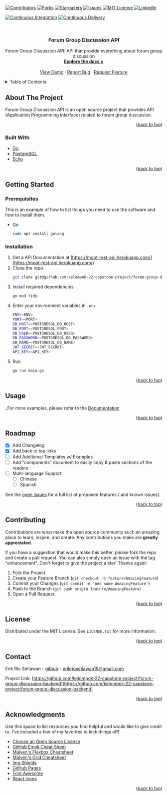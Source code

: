 <div id="top"></div>
<!--
*** Thanks for checking out the Best-README-Template. If you have a suggestion
*** that would make this better, please fork the repo and create a pull request
*** or simply open an issue with the tag "enhancement".
*** Don't forget to give the project a star!
*** Thanks again! Now go create something AMAZING! :D
-->

<!-- PROJECT SHIELDS -->
<!--
*** I'm using markdown "reference style" links for readability.
*** Reference links are enclosed in brackets [ ] instead of parentheses ( ).
*** See the bottom of this document for the declaration of the reference variables
*** for contributors-url, forks-url, etc. This is an optional, concise syntax you may use.
*** https://www.markdownguide.org/basic-syntax/#reference-style-links
-->

[![Contributors][contributors-shield]][contributors-url]
[![Forks][forks-shield]][forks-url]
[![Stargazers][stars-shield]][stars-url]
[![Issues][issues-shield]][issues-url]
[![MIT License][license-shield]][license-url]
[![LinkedIn][linkedin-shield]][linkedin-url]

[![Continuous Integration][github-actions-shield-ci]][github-actions-url-ci]
[![Continuous Delivery][github-actions-shield-cd]][github-actions-url-cd]

<!-- PROJECT LOGO -->
<br />
<div align="center">
  <h3 align="center">Forum Group Discussion API</h3>

  <p align="center">
   Forum Group Discussion API: API that provide everything about forum group discussion
    <br />
    <a href="https://moot-rest-api.herokuapp.com/"><strong>Explore the docs »</strong></a>
    <br />
    <br />
    <a href="https://moot-rest-api.herokuapp.com/">View Demo</a>
    ·
    <a href="https://github.com/kelompok-22-capstone-project/forum-group-discussion-backend/issues">Report Bug</a>
    ·
    <a href="https://github.com/kelompok-22-capstone-project/forum-group-discussion-backend/issues">Request Feature</a>
  </p>
</div>

<!-- TABLE OF CONTENTS -->
<details>
  <summary>Table of Contents</summary>
  <ol>
    <li>
      <a href="#about-the-project">About The Project</a>
      <ul>
        <li><a href="#built-with">Built With</a></li>
      </ul>
    </li>
    <li>
      <a href="#getting-started">Getting Started</a>
      <ul>
        <li><a href="#prerequisites">Prerequisites</a></li>
        <li><a href="#installation">Installation</a></li>
      </ul>
    </li>
    <li><a href="#usage">Usage</a></li>
    <li><a href="#roadmap">Roadmap</a></li>
    <li><a href="#contributing">Contributing</a></li>
    <li><a href="#license">License</a></li>
    <li><a href="#contact">Contact</a></li>
    <li><a href="#acknowledgments">Acknowledgments</a></li>
  </ol>
</details>

<!-- ABOUT THE PROJECT -->

## About The Project

Forum Group Discussion API is an open source project that provides API (Application Programming Interface) related to forum group discussion.

<p align="right">(<a href="#top">back to top</a>)</p>

### Built With

- [Go](https://golang.org/)
- [PostgreSQL](https://www.postgresql.org/)
- [Echo](https://echo.labstack.com/)

<p align="right">(<a href="#top">back to top</a>)</p>

<!-- GETTING STARTED -->

## Getting Started

### Prerequisites

This is an example of how to list things you need to use the software and how to install them.

- Go
  ```sh
  sudo apt install golang
  ```

### Installation

1. Get a API Documentation at [https://moot-rest-api.herokuapp.com/](https://moot-rest-api.herokuapp.com/)
2. Clone the repo
   ```sh
   git clone git@github.com:kelompok-22-capstone-project/forum-group-discussion-backend.git
   ```
3. Install required dependencies
   ```sh
   go mod tidy
   ```
4. Enter your environment variables in `.env`
   ```bash
   ENV=<ENV>
   PORT=<PORT>
   DB_HOST=<POSTGRESQL_DB_HOST>
   DB_PORT=<POSTGRESQL_PORT>
   DB_USER=<POSTGRESQL_DB_USER>
   DB_PASSWORD=<POSTGRESQL_DB_PASSWORD>
   DB_NAME=<POSTGRESQL_DB_NAME>
   JWT_SECRET=<JWT_SECRET>
   API_KEY=<API_KEY>
   ```
5. Run
   ```sh
   go run main.go
   ```

<p align="right">(<a href="#top">back to top</a>)</p>

<!-- USAGE EXAMPLES -->

## Usage

_For more examples, please refer to the [Documentation](https://moot-rest-api.herokuapp.com/)

<p align="right">(<a href="#top">back to top</a>)</p>

<!-- ROADMAP -->

## Roadmap

- [x] Add Changelog
- [x] Add back to top links
- [ ] Add Additional Templates w/ Examples
- [ ] Add "components" document to easily copy & paste sections of the readme
- [ ] Multi-language Support
  - [ ] Chinese
  - [ ] Spanish

See the [open issues](https://github.com/erikrios/reog-apps-apis/issues) for a full list of proposed features (
and known issues).

<p align="right">(<a href="#top">back to top</a>)</p>

<!-- CONTRIBUTING -->

## Contributing

Contributions are what make the open source community such an amazing place to learn, inspire, and create. Any
contributions you make are **greatly appreciated**.

If you have a suggestion that would make this better, please fork the repo and create a pull request. You can also
simply open an issue with the tag "enhancement". Don't forget to give the project a star! Thanks again!

1. Fork the Project
2. Create your Feature Branch (`git checkout -b feature/AmazingFeature`)
3. Commit your Changes (`git commit -m 'Add some AmazingFeature'`)
4. Push to the Branch (`git push origin feature/AmazingFeature`)
5. Open a Pull Request

<p align="right">(<a href="#top">back to top</a>)</p>

<!-- LICENSE -->

## License

Distributed under the MIT License. See `LICENSE.txt` for more information.

<p align="right">(<a href="#top">back to top</a>)</p>

<!-- CONTACT -->

## Contact

Erik Rio Setiawan - [github](https://github.com/erikrios) - erikriosetiawan15@gmail.com

Project Link: [https://github.com/kelompok-22-capstone-project/forum-group-discussion-backend](https://github.com/kelompok-22-capstone-project/forum-group-discussion-backend)

<p align="right">(<a href="#top">back to top</a>)</p>

<!-- ACKNOWLEDGMENTS -->

## Acknowledgments

Use this space to list resources you find helpful and would like to give credit to. I've included a few of my favorites
to kick things off!

- [Choose an Open Source License](https://choosealicense.com)
- [GitHub Emoji Cheat Sheet](https://www.webpagefx.com/tools/emoji-cheat-sheet)
- [Malven's Flexbox Cheatsheet](https://flexbox.malven.co/)
- [Malven's Grid Cheatsheet](https://grid.malven.co/)
- [Img Shields](https://shields.io)
- [GitHub Pages](https://pages.github.com)
- [Font Awesome](https://fontawesome.com)
- [React Icons](https://react-icons.github.io/react-icons/search)

<p align="right">(<a href="#top">back to top</a>)</p>

<!-- MARKDOWN LINKS & IMAGES -->
<!-- https://www.markdownguide.org/basic-syntax/#reference-style-links -->

[github-actions-shield-ci]: https://github.com/kelompok-22-capstone-project/forum-group-discussion-backend/actions/workflows/ci.yml/badge.svg
[github-actions-url-ci]: https://github.com/kelompok-22-capstone-project/forum-group-discussion-backend/actions/workflows/ci.yml
[github-actions-shield-cd]: https://github.com/kelompok-22-capstone-project/forum-group-discussion-backend/actions/workflows/cd.yml/badge.svg
[github-actions-url-cd]: https://github.com/kelompok-22-capstone-project/forum-group-discussion-backend/actions/workflows/cd.yml
[contributors-shield]: https://img.shields.io/github/contributors/kelompok-22-capstone-project/forum-group-discussion-backend.svg?style=for-the-badge
[contributors-url]: https://github.com/kelompok-22-capstone-project/forum-group-discussion-backend/graphs/contributors
[forks-shield]: https://img.shields.io/github/forks/kelompok-22-capstone-project/forum-group-discussion-backend.svg?style=for-the-badge
[forks-url]: https://github.com/kelompok-22-capstone-project/forum-group-discussion-backend/network/members
[stars-shield]: https://img.shields.io/github/stars/kelompok-22-capstone-project/forum-group-discussion-backend.svg?style=for-the-badge
[stars-url]: https://github.com/kelompok-22-capstone-project/forum-group-discussion-backend/stargazers
[issues-shield]: https://img.shields.io/github/issues/kelompok-22-capstone-project/forum-group-discussion-backend.svg?style=for-the-badge
[issues-url]: https://github.com/kelompok-22-capstone-project/forum-group-discussion-backend/issues
[license-shield]: https://img.shields.io/github/license/kelompok-22-capstone-project/forum-group-discussion-backend.svg?style=for-the-badge
[license-url]: https://github.com/kelompok-22-capstone-project/forum-group-discussion-backend/blob/master/LICENSE.txt
[linkedin-shield]: https://img.shields.io/badge/-LinkedIn-black.svg?style=for-the-badge&logo=linkedin&colorB=555
[linkedin-url]: https://linkedin.com/in/erikriosetiawan
[product-screenshot]: images/screenshot.png
